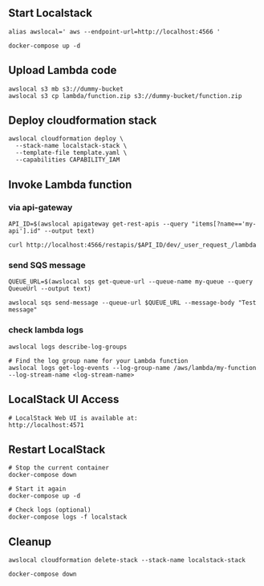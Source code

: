 ## Start Localstack
```
alias awslocal=' aws --endpoint-url=http://localhost:4566 '

docker-compose up -d
```
## Upload Lambda code
```
awslocal s3 mb s3://dummy-bucket
awslocal s3 cp lambda/function.zip s3://dummy-bucket/function.zip
```

## Deploy cloudformation stack
```
awslocal cloudformation deploy \
  --stack-name localstack-stack \
  --template-file template.yaml \
  --capabilities CAPABILITY_IAM
```
## Invoke Lambda function

### via api-gateway
```
API_ID=$(awslocal apigateway get-rest-apis --query "items[?name=='my-api'].id" --output text)

curl http://localhost:4566/restapis/$API_ID/dev/_user_request_/lambda
```

### send SQS message
```
QUEUE_URL=$(awslocal sqs get-queue-url --queue-name my-queue --query QueueUrl --output text)

awslocal sqs send-message --queue-url $QUEUE_URL --message-body "Test message"
```
### check lambda logs
```
awslocal logs describe-log-groups

# Find the log group name for your Lambda function
awslocal logs get-log-events --log-group-name /aws/lambda/my-function --log-stream-name <log-stream-name>
```

## LocalStack UI Access
```
# LocalStack Web UI is available at:
http://localhost:4571
```

## Restart LocalStack
```
# Stop the current container
docker-compose down

# Start it again
docker-compose up -d

# Check logs (optional)
docker-compose logs -f localstack
```

## Cleanup
```
awslocal cloudformation delete-stack --stack-name localstack-stack

docker-compose down
